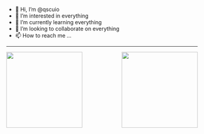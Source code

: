- 👋 Hi, I’m @qscuio
- 👀 I’m interested in everything
- 🌱 I’m currently learning everything
- 💞️ I’m looking to collaborate on everything
- 📫 How to reach me ...

---
<div id="header" align="center">
  <img align="left" src="https://github-readme-stats.vercel.app/api/top-langs/?username=qscuio&layout=compact&theme=vision-friendly-dark" width="200"/>
  <img align="right" src="https://media.giphy.com/media/3kPDmoWdBpQPNhCnUG/giphy.gif" width="200"/>
</div>

